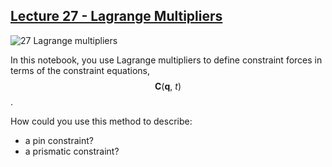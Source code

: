 ## [Lecture 27 - Lagrange Multipliers](https://youtu.be/gFOrY8Mlu6c)

![27 Lagrange multipliers](https://campuspro-uploads.s3.us-west-2.amazonaws.com/2f97aca3-fc59-4d60-903d-2957cdab1812/7afc7adb-d96f-4ae8-b054-e59f42c747a0/27_lagrange.png)

In this notebook, you use Lagrange multipliers to define constraint forces in terms of the constraint equations, $$\mathbf{C}(\mathbf{q},~t)$$. 

How could you use this method to describe:
- a pin constraint?
- a prismatic constraint?

